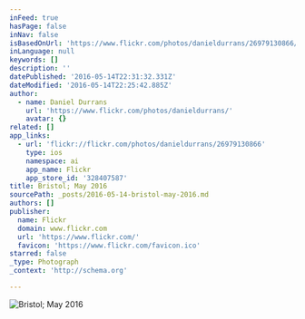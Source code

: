 ```yaml
---
inFeed: true
hasPage: false
inNav: false
isBasedOnUrl: 'https://www.flickr.com/photos/danieldurrans/26979130866/in/photostream/'
inLanguage: null
keywords: []
description: ''
datePublished: '2016-05-14T22:31:32.331Z'
dateModified: '2016-05-14T22:25:42.885Z'
author:
  - name: Daniel Durrans
    url: 'https://www.flickr.com/photos/danieldurrans/'
    avatar: {}
related: []
app_links:
  - url: 'flickr://flickr.com/photos/danieldurrans/26979130866'
    type: ios
    namespace: ai
    app_name: Flickr
    app_store_id: '328407587'
title: Bristol; May 2016
sourcePath: _posts/2016-05-14-bristol-may-2016.md
authors: []
publisher:
  name: Flickr
  domain: www.flickr.com
  url: 'https://www.flickr.com/'
  favicon: 'https://www.flickr.com/favicon.ico'
starred: false
_type: Photograph
_context: 'http://schema.org'

---
```

![Bristol; May 2016](https://s3-us-west-2.amazonaws.com/the-grid-img/p/29763f097bb372c97fc14e88f4b8734fd83d2890.jpg)
